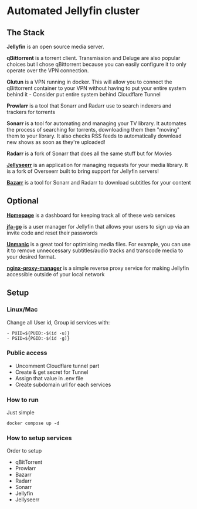# Automated Jellyfin cluster
## The Stack

**Jellyfin** is an open source media server.

**qBittorrent** is a torrent client. Transmission and Deluge are also popular choices but I chose qBittorrent because you can easily configure it to only operate over the VPN connection.

**Glutun** is a VPN running in docker. This will allow you to connect the qBittorrent container to your VPN without having to put your entire system behind it
    - Consider put entire system behind Cloudflare Tunnel

**Prowlarr** is a tool that Sonarr and Radarr use to search indexers and trackers for torrents

**Sonarr** is a tool for automating and managing your TV library. It automates the process of searching for torrents, downloading them then "moving" them to your library. It also checks RSS feeds to automatically download new shows as soon as they're uploaded!

**Radarr** is a fork of Sonarr that does all the same stuff but for Movies

[**Jellyseerr**](https://github.com/Fallenbagel/jellyseerr) is an application for managing requests for your media library. It is a fork of Overseerr built to bring support for Jellyfin servers!

[**Bazarr**](https://wiki.bazarr.media/Getting-Started/Setup-Guide/) is a tool for Sonarr and Radarr to download subtitles for your content

## Optional

[**Homepage**](https://github.com/gethomepage/homepage) is a dashboard for keeping track all of these web services

[**jfa-go**](https://github.com/hrfee/jfa-go) is a user manager for Jellyfin that allows your users to sign up via an invite code and reset their passwords

[**Unmanic**](https://docs.unmanic.app) is a great tool for optimising media files. For example, you can use it to remove unneccessary subtitles/audio tracks and transcode media to your desired format.

[**nginx-proxy-manager**](https://nginxproxymanager.com/guide/#quick-setup)  is a simple reverse proxy service for making Jellyfin accessible outside of your local network

## Setup
### Linux/Mac
Change all User id, Group id services with:
```
- PUID=${PUID:-$(id -u)}
- PGID=${PGID:-$(id -g)}
```

### Public access
- Uncomment Cloudflare tunnel part
- Create & get secret for Tunnel
- Assign that value in .env file
- Create subdomain url for each services

### How to run
Just simple
```
docker compose up -d
```

### How to setup services
Order to setup
- qBitTorrent
- Prowlarr
- Bazarr
- Radarr
- Sonarr
- Jellyfin
- Jellyseerr
